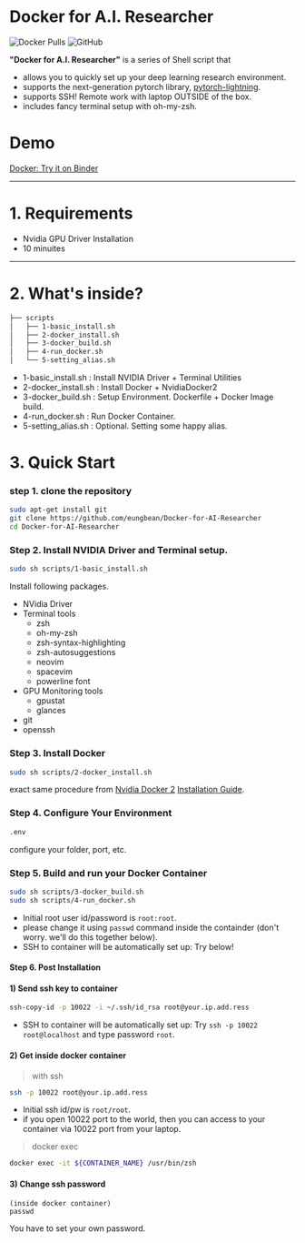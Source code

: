 
<!-- 
1. Docker Login
2. Docker installation path change
https://dveamer.github.io/backend/DockerImageDirectory.html
 -->

# Docker for A.I. Researcher

![Docker Pulls](https://img.shields.io/docker/pulls/eungbean/deepo)
![GitHub](https://img.shields.io/github/license/eungbean/Docker-for-AI-Researcher)

**"Docker for A.I. Researcher"** is a series of Shell script that  
* allows you to quickly set up your deep learning research environment.  
* supports the next-generation pytorch library, [pytorch-lightning](https://www.pytorchlightning.ai/).  
* supports SSH! Remote work with laptop OUTSIDE of the box.  
* includes fancy terminal setup with oh-my-zsh.  
 
# Demo
[Docker: Try it on Binder](https://mybinder.org/v2/gh/jupyterlab/jupyterlab-demo/master?urlpath=lab/tree/demo)

---
# 1. Requirements

- Nvidia GPU Driver Installation
- 10 minuites
---
# 2. What's inside?
```sh
├── scripts
│   ├── 1-basic_install.sh
│   ├── 2-docker_install.sh
│   ├── 3-docker_build.sh
│   ├── 4-run_docker.sh
│   └── 5-setting_alias.sh
```

* 1-basic_install.sh  : Install NVIDIA Driver + Terminal Utilities
* 2-docker_install.sh : Install Docker + NvidiaDocker2
* 3-docker_build.sh   : Setup Environment. Dockerfile + Docker Image build.
* 4-run_docker.sh     : Run Docker Container.
* 5-setting_alias.sh  : Optional. Setting some happy alias.

# 3. Quick Start
### step 1. clone the repository

```sh
sudo apt-get install git
git clone https://github.com/eungbean/Docker-for-AI-Researcher
cd Docker-for-AI-Researcher
```

### Step 2. Install NVIDIA Driver and Terminal setup.

```sh
sudo sh scripts/1-basic_install.sh
```

Install following packages.

- NVidia Driver
- Terminal tools
  - zsh
  - oh-my-zsh
  - zsh-syntax-highlighting
  - zsh-autosuggestions
  - neovim
  - spacevim
  - powerline font
- GPU Monitoring tools
  - gpustat
  - glances
- git
- openssh

### Step 3. Install Docker
```sh
sudo sh scripts/2-docker_install.sh
```

exact same procedure from [Nvidia Docker 2](https://github.com/NVIDIA/nvidia-docker) [Installation Guide](https://docs.nvidia.com/datacenter/cloud-native/container-toolkit/install-guide.html#installation-guide).

### Step 4. Configure Your Environment
```sh
.env
```
configure your folder, port, etc.

### Step 5. Build and run your Docker Container

```sh
sudo sh scripts/3-docker_build.sh
sudo sh scripts/4-run_docker.sh
```

* Initial root user id/password is `root:root`.
* please change it using `passwd` command inside the containder (don't worry. we'll do this together below).
* SSH to container will be automatically set up: Try below!

#### Step 6. Post Installation

#### 1) Send ssh key to container
```sh
ssh-copy-id -p 10022 -i ~/.ssh/id_rsa root@your.ip.add.ress
```

* SSH to container will be automatically set up: Try `ssh -p 10022 root@localhost` and type password `root`.

#### 2) Get inside docker container

> with ssh

```sh
ssh -p 10022 root@your.ip.add.ress
```

* Initial ssh id/pw is `root/root`.
* if you open 10022 port to the world, then you can access to your container via 10022 port from your laptop.

> docker exec

```sh
docker exec -it ${CONTAINER_NAME} /usr/bin/zsh
```

#### 3) Change ssh password
```
(inside docker container)
passwd
```
You have to set your own password.



<!-- 
---
# 3. More Detailed..

#### `1-terminal_setting.sh`

```sh
sudo sh ./01-terminal-setting.sh
```

Install following packages..

- Open SSH
- Terminal tools
  - zsh
  - oh-my-zsh
  - zsh-syntax-highlighting
  - zsh-autosuggestions
  - neovim
  - spacevim
  - powerline font
- GPU Monitoring tools
  - gpustat
  - glances
- git

---

#### `2-docker_setup.sh`

```sh
sudo sh ./02-docker-setup.sh
```

> Install followings..

- [Docker-ce](https://docs.docker.com/install/linux/docker-ce/ubuntu)
- [nvidia-docker](https://github.com/NVIDIA/nvidia-docker)

If the installation is done, the message will be displayed.

```sh
Hello from Docker!
This message shows that your installation appears to be working correctly.

To generate this message, Docker took the following steps:
...
```

---

#### `3-build_docker_jupyter.sh` / `3-build_docker_vscode.sh`

I strongly recommend to use [ufoym/deepo](https://github.com/ufoym/deepo) image from scratch.  
This image supports almost all commonly used deep learning frameworks.

```sh
sudo docker pull ufoym/deepo:all-jupyter
```

---

In addition to ufoym/deepo image, I made my own docker image called [eungbean/deepo:lab]().
This image includes more useful packages to start with.
It will reduce your time to set up initial research environment.  
Trust me, you'll happy with it.

```sh
sudo docker pull ufoym/deepo:all-jupyter
```

---

#### `4-run_docker_jupyter.sh` / `4-run_docker_vscode.sh`

deploy your container.

---

#### `5-setting_alias.sh`

Setup some aliases for convinience. -->
